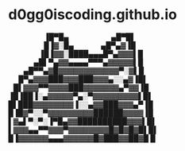 # d0gg0iscoding.github.io
  
  
⠀⠀⠀⠀⠀⠀⠀▐█▀█▄⠀⠀⠀⠀⠀⠀⠀⠀   ▄█▀█▌  
⠀⠀⠀⠀⠀⠀⠀█▐▓░█▄⠀⠀⠀⠀⠀   ▄█▀▄▓▐█  
⠀⠀⠀⠀⠀⠀▐█▐▓▓░████▄▄▄█▀▄▓▓▓▌█  
⠀⠀⠀⠀⠀▄█▌▀▄▓▓▄▄▄▄▀▀▀▄▓▓▓▓▓▌█  
⠀⠀⠀▄█▀▀▄▓█▓▓▓▓▓▓▓▓▓▓▓▓▀░▓▌█  
⠀⠀█▀▄▓▓▓███▓▓▓███▓▓▓▄░░▄▓▐█▌  
⠀█▌▓▓▓▀▀▓▓▓▓███▓▓▓▓▓▓▓▄▀▓▓▐█  
▐█▐██▐░▄▓▓▓▓▓▀▄░▀▓▓▓▓▓▓▓▓▓▌█▌  
█▌███▓▓▓▓▓▓▓▓▐░░▄▓▓███▓▓▓▄▀▐█  
█▐█▓▀░░▀▓▓▓▓▓▓▓▓▓██████▓▓▓▓▐█  
▌▓▄▌▀░▀░▐▀█▄▓▓██████████▓▓▓▌█▌  
▌▓▓▓▄▄▀▀▓▓▓▀▓▓▓▓▓▓▓▓█▓█▓█▓█▌█▌  
█▐▓▓▓▓▓▓▄▄▄▓▓▓▓▓▓█▓███▓▓██▓█ █  
